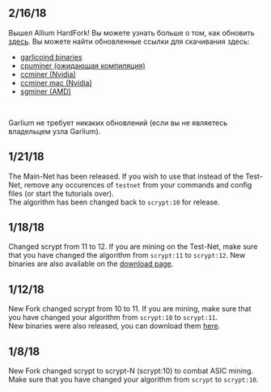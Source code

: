 ## 2/16/18
Вышел Allium HardFork!
Вы можете узнать больше о том, как обновить [здесь](https://docs.google.com/document/d/1SUoSfJVHHLDdWWBbmQdPtAwEHcGdVROScs7ey9cLEQU/edit).
Вы можете найти обновленные ссылки для скачивания здесь:
- [garlicoind binaries](https://garlicoin.io/downloads)
- [cpuminer (ожидающая компиляция)](https://github.com/GarlicoinOrg/cpuminer-multi)
- [ccminer (Nvidia)](https://github.com/lenis0012/ccminer/releases/latest)
- [ccminer mac (Nvidia)](https://github.com/tosbaha/ccminer)
- [sgminer (AMD)](https://github.com/lenis0012/sgminer-gm/releases/latest)

<br>

Garlium не требует никаких обновлений (если вы не являетесь владельцем узла Garlium).

## 1/21/18 
The Main-Net has been released. If you wish to use that instead of the Test-Net, remove any occurences of `testnet` from your commands and config files (or start the tutorials over).  
The algorithm has been changed back to `scrypt:10` for release.  

## 1/18/18
Changed scrypt from 11 to 12. If you are mining on the Test-Net, make sure that you have changed the algorithm from `scrypt:11` to `scrypt:12`.
New binaries are also available on the [download page](https://garlicoin.io/downloads).

## 1/12/18
New Fork changed scrypt from 10 to 11. If you are mining, make sure that you have changed your algorithm from `scrypt:10` to `scrypt:11`.  
New binaries were also released, you can download them [here](https://drive.google.com/file/d/10NDfrLjVJ3K9A6xzPWCCwhrwRf6NZSk7/view).

## 1/8/18
New Fork changed scrypt to scrypt-N (scrypt:10) to combat ASIC mining. Make sure that you have changed your algorithm from `scrypt` to `scrypt:10`.